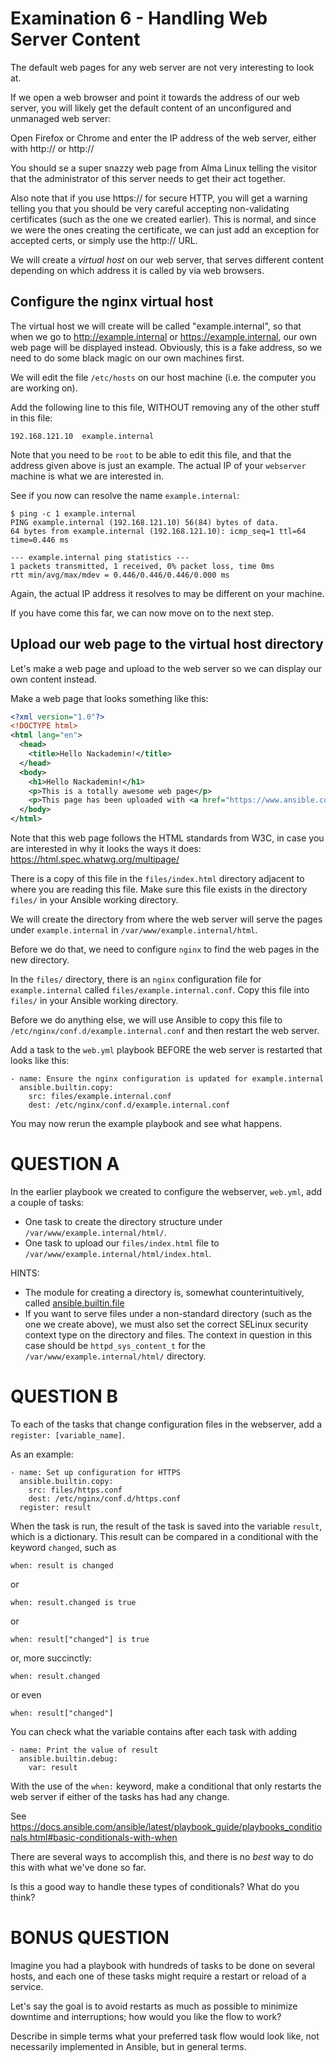 # Examination 6 - Handling Web Server Content

The default web pages for any web server are not very interesting to look at.

If we open a web browser and point it towards the address of our web server,
you will likely get the default content of an unconfigured and unmanaged
web server:

Open Firefox or Chrome and enter the IP address of the web server, either
with http:// or http://

You should se a super snazzy web page from Alma Linux telling the visitor
that the administrator of this server needs to get their act together.

Also note that if you use https:// for secure HTTP, you will get a warning
telling you that you should be very careful accepting non-validating
certificates (such as the one we created earlier). This is normal, and
since we were the ones creating the certificate, we can just add an
exception for accepted certs, or simply use the http:// URL.

We will create a _virtual host_ on our web server, that serves different
content depending on which address it is called by via web browsers.

## Configure the nginx virtual host

The virtual host we will create will be called "example.internal", so that when we
go to http://example.ínternal or https://example.internal, our own web page
will be displayed instead. Obviously, this is a fake address, so we need
to do some black magic on our own machines first.

We will edit the file `/etc/hosts` on our host machine (i.e. the computer
you are working on).

Add the following line to this file, WITHOUT removing any of the other stuff
in this file:

    192.168.121.10  example.internal

Note that you need to be `root` to be able to edit this file, and that the address
given above is just an example. The actual IP of your `webserver` machine is
what we are interested in.

See if you now can resolve the name `example.internal`:

    $ ping -c 1 example.internal
    PING example.internal (192.168.121.10) 56(84) bytes of data.
    64 bytes from example.internal (192.168.121.10): icmp_seq=1 ttl=64 time=0.446 ms
    
    --- example.internal ping statistics ---
    1 packets transmitted, 1 received, 0% packet loss, time 0ms
    rtt min/avg/max/mdev = 0.446/0.446/0.446/0.000 ms

Again, the actual IP address it resolves to may be different on your machine.

If you have come this far, we can now move on to the next step.

## Upload our web page to the virtual host directory

Let's make a web page and upload to the web server so we can display our
own content instead.

Make a web page that looks something like this:

```xml
<?xml version="1.0"?>
<!DOCTYPE html>
<html lang="en">
  <head>
    <title>Hello Nackademin!</title>
  </head>
  <body>
    <h1>Hello Nackademin!</h1>
    <p>This is a totally awesome web page</p>
    <p>This page has been uploaded with <a href="https://www.ansible.com">Ansible</a>!</p>
  </body>
</html>
```
Note that this web page follows the HTML standards from W3C, in case you are
interested in why it looks the ways it does: https://html.spec.whatwg.org/multipage/

There is a copy of this file in the `files/index.html` directory adjacent to where
you are reading this file. Make sure this file exists in the directory `files/` in your
Ansible working directory.

We will create the directory from where the web server will serve the pages under `example.internal`
in `/var/www/example.internal/html`.

Before we do that, we need to configure `nginx` to find the web pages in the new directory.

In the `files/` directory, there is an `nginx` configuration file for `example.internal` called
`files/example.internal.conf`. Copy this file into `files/` in your Ansible working directory.

Before we do anything else, we will use Ansible to copy this file to `/etc/nginx/conf.d/example.internal.conf`
and then restart the web server.

Add a task to the `web.yml` playbook BEFORE the web server is restarted that looks like this:

    - name: Ensure the nginx configuration is updated for example.internal
      ansible.builtin.copy:
        src: files/example.internal.conf
        dest: /etc/nginx/conf.d/example.internal.conf

You may now rerun the example playbook and see what happens.

# QUESTION A

In the earlier playbook we created to configure the webserver, `web.yml`, add a couple of tasks:

* One task to create the directory structure under `/var/www/example.internal/html/`.
* One task to upload our `files/index.html` file to `/var/www/example.internal/html/index.html`.

HINTS:
* The module for creating a directory is, somewhat counterintuitively, called
[ansible.builtin.file](https://docs.ansible.com/ansible/latest/collections/ansible/builtin/file_module.html)
* If you want to serve files under a non-standard directory (such as the one we create above), we must
  also set the correct SELinux security context type on the directory and files. The context in question
  in this case should be `httpd_sys_content_t` for the `/var/www/example.internal/html/` directory.

# QUESTION B

To each of the tasks that change configuration files in the webserver, add a `register: [variable_name]`.

As an example:

    - name: Set up configuration for HTTPS
      ansible.builtin.copy:
        src: files/https.conf
        dest: /etc/nginx/conf.d/https.conf
      register: result

When the task is run, the result of the task is saved into the variable `result`, which is a dictionary.
This result can be compared in a conditional with the keyword `changed`, such as

    when: result is changed

or

    when: result.changed is true

or

    when: result["changed"] is true

or, more succinctly:

    when: result.changed

or even

    when: result["changed"]

You can check what the variable contains after each task with adding

    - name: Print the value of result
      ansible.builtin.debug:
        var: result

With the use of the `when:` keyword, make a conditional that only restarts the web server if either of
the tasks has had any change.

See https://docs.ansible.com/ansible/latest/playbook_guide/playbooks_conditionals.html#basic-conditionals-with-when

There are several ways to accomplish this, and there is no _best_ way to do this with what we've done so far.

Is this a good way to handle these types of conditionals? What do you think?

# BONUS QUESTION

Imagine you had a playbook with hundreds of tasks to be done on several hosts, and each one of these tasks
might require a restart or reload of a service.

Let's say the goal is to avoid restarts as much as possible to minimize downtime and interruptions; how
would you like the flow to work?

Describe in simple terms what your preferred task flow would look like, not necessarily implemented in
Ansible, but in general terms.
